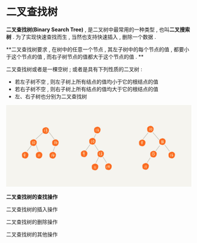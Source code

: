 # 二叉查找树

**二叉查找树\(Binary Search Tree\)** , 是二叉树中最常用的一种类型 , 也叫**二叉搜索树** . 为了实现快速查找而生 , 当然也支持快速插入 , 删除一个数据 .

**二叉查找树要求 , 在树中的任意一个节点 , 其左子树中的每个节点的值 , 都要小于这个节点的值 , 而右子树节点的值都大于这个节点的值 . **

二叉查找树或者是一棵空树 ; 或者是具有下列性质的二叉树 :

* 若左子树不空 , 则左子树上所有结点的值均小于它的根结点的值
* 若右子树不空 , 则右子树上所有结点的值均大于它的根结点的值
* 左、右子树也分别为二叉查找树

![](/assets/erchachazhaoshu.png)

**二叉查找树的查找操作**

二叉查找树的插入操作

二叉查找树的删除操作

二叉查找树的其他操作

